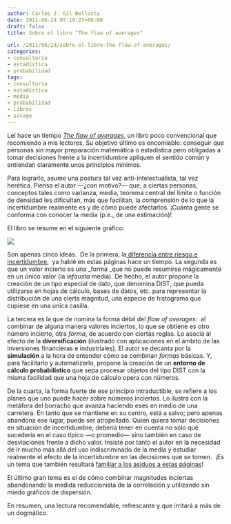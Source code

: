 ```yaml
---
author: Carlos J. Gil Bellosta
date: 2011-06-24 07:19:27+00:00
draft: false
title: Sobre el libro "The flaw of averages"

url: /2011/06/24/sobre-el-libro-the-flaw-of-averages/
categories:
- consultoría
- estadística
- probabilidad
tags:
- consultoría
- estadística
- media
- probabilidad
- libros
- savage
---
```


Leí hace un tiempo [_The flaw of averages_](http://www.flawofaverages.com/), un libro poco convencional que recomiendo a mis lectores. Su objetivo último es encomiable: conseguir que personas sin mayor preparación matemática o estadística pero obligadas a tomar decisiones frente a la incertidumbre apliquen el sentido común y entiendan claramente unos principios mínimos.

Para lograrlo, asume una postura tal vez anti-intelectualista, tal vez herética. Piensa el autor —¿con motivo?— que, a ciertas personas, conceptos tales como varianza, media, teorema central del límite o función de densidad les dificultan, más que facilitan, la comprensión de lo que la incertidumbre realmente es y de cómo puede afectarlos. ¡Cuánta gente se conforma con conocer la media (p.e., de una estimación)!

El libro se resume en el siguiente gráfico:

[![](/wp-uploads/2011/06/summary_flaw_averages.png)
](/wp-uploads/2011/06/summary_flaw_averages.png)

Son apenas cinco ideas.  De la primera, la[ diferencia entre riesgo e incertidumbre](http://www.datanalytics.com/2011/03/11/riesgo-e-incertidumbre/),  ya hablé en estas páginas hace un tiempo. La segunda es que un valor incierto es una _forma _que no puede resumirse mágicamente en un único valor (la _infausta_ media). De hecho, el autor propone la creación de un tipo especial de dato, que denomina DIST, que pueda utilizarse en hojas de cálculo, bases de datos, etc. para representar la distribución de una cierta magnitud, una especie de histograma que cupiese en una única casilla.

La tercera es la que de nomina la forma débil del _flaw of averages_:  al combinar de alguna manera valores inciertos, lo que se obtiene es otro número incierto, otra _forma_, de acuerdo con ciertas reglas. Lo asocia al efecto de la **diversificación** (ilustrado con aplicaciones en el ámbito de las inversiones financieras e industriales). El autor se decanta por la **simulación** a la hora de entender cómo se combinan _formas_ básicas. Y, para facilitarlo y automatizarlo, propone la creación de un **entorno de cálculo probabilístico** que sepa procesar objetos del tipo DIST con la misma facilidad que una hoja de cálculo opera con números.

De la cuarta, la forma fuerte de ese principio intraductible, se refiere a los planes que uno puede hacer sobre números inciertos. Lo ilustra con la metáfora del borracho que avanza haciendo eses en medio de una carretera. En tanto que se mantiene en su centro, está a salvo; pero apenas abandona ese lugar, puede ser atropellado. Quien quiera tomar decisiones en situación de incertidumbre, debería tener en cuenta no sólo qué sucedería en el caso típico —o promedio— sino también en caso de desviaciones frente a dicho valor. Insiste por tanto el autor en la necesidad de ir mucho más allá del uso indiscriminado de la media y estudiar realmente el efecto de la incertidumbre en las decisiones que se tomen.  ¡Es un tema que también resultará [familiar a los asiduos a estas páginas](http://www.datanalytics.com/2011/05/26/el-problema-de-la-media-el-problema-con-la-media/)!

El último gran tema es el de cómo combinar magnitudes inciertas abandonando la medida reduccionista de la correlación y utilizando sin miedo gráficos de dispersión.

En resumen, una lectura recomendable, refrescante y que irritará a más de un dogmático.
